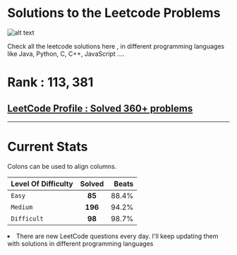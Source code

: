 # Solutions to the Leetcode Problems 
![alt text](https://leetcode.com/static/images/LeetCode_Sharing.png)



Check all the leetcode solutions here , in different programming languages like Java, Python, C, C++, JavaScript ....



# Rank : $113,381$


## [LeetCode Profile : Solved 360+ problems](https://leetcode.com/monitsharma/)


---
# Current Stats


Colons can be used to align columns.

| Level Of Difficulty        | Solved          | Beats  |
| ------------- |:-------------:| -----:|
| `Easy`      | **85** | 88.4% |
| `Medium`      | **196**      |   94.2% |
| `Difficult` | **98**      |    98.7% |






<li> There are new LeetCode questions every day. I'll keep updating them with solutions in different programming languages
  
 


  
 
  
